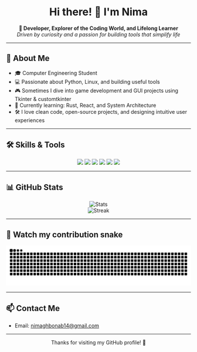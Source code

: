 <h1 align="center">Hi there! 👋 I'm Nima</h1>

<p align="center">
  <b>🎯 Developer, Explorer of the Coding World, and Lifelong Learner</b><br>
  <i>Driven by curiosity and a passion for building tools that simplify life</i>
</p>

---

## 🧠 About Me

- 🎓 Computer Engineering Student  
- 💻 Passionate about Python, Linux, and building useful tools  
- 🎮 Sometimes I dive into game development and GUI projects using Tkinter & customtkinter  
- 🌱 Currently learning: Rust, React, and System Architecture  
- 🛠 I love clean code, open-source projects, and designing intuitive user experiences  

---

## 🛠 Skills & Tools

<div align="center">
  <img src="https://cdn.jsdelivr.net/gh/devicons/devicon/icons/python/python-original.svg" height="40" />
  <img src="https://cdn.jsdelivr.net/gh/devicons/devicon/icons/cplusplus/cplusplus-original.svg" height="40" />
  <img src="https://cdn.jsdelivr.net/gh/devicons/devicon/icons/git/git-original.svg" height="40" />
  <img src="https://cdn.jsdelivr.net/gh/devicons/devicon/icons/linux/linux-original.svg" height="40" />
  <img src="https://cdn.jsdelivr.net/gh/devicons/devicon/icons/vim/vim-original.svg" height="40" />
  <img src="https://cdn.jsdelivr.net/gh/devicons/devicon/icons/bash/bash-original.svg" height="40" />
</div>

---

## 📊 GitHub Stats

<p align="center">
  <img src="https://github-readme-stats.vercel.app/api?username=nimagh-18&show_icons=true&theme=tokyonight&cache_seconds=1800" alt="Stats" />
  <br>
  <img src="https://github-readme-streak-stats.herokuapp.com/?user=nimagh-18&theme=tokyonight" alt="Streak" />
</p>

---

## 🐍 Watch my contribution snake

<p align="center">
  <img src="https://github.com/nimagh-18/nimagh-18/blob/output/github-contribution-grid-snake.svg" alt="snake gif" />
</p>

---

## 📫 Contact Me

- Email: nimaghbonab14@gmail.com

---

<p align="center">
  Thanks for visiting my GitHub profile! 🙌
</p>

